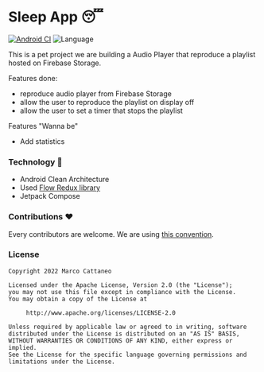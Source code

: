 
# Sleep App 😴
[![Android CI](https://github.com/mcatta/sleep/actions/workflows/ci.yml/badge.svg)](https://github.com/mcatta/sleep/actions/workflows/ci.yml) ![Language](https://img.shields.io/github/languages/top/mcatta/sleep?color=green&logo=kotlin)

This is a pet project we are building a Audio Player that reproduce a playlist hosted on Firebase Storage.

Features done:
- reproduce audio player from Firebase Storage
- allow the user to reproduce the playlist on display off
- allow the user to set a timer that stops the playlist

Features "Wanna be"
- Add statistics

### Technology 🔮
- Android Clean Architecture
- Used [Flow Redux library](https://github.com/freeletics/FlowRedux)
- Jetpack Compose

### Contributions ♥️

Every contributors are welcome. We are using [this convention](https://www.conventionalcommits.org/en/v1.0.0/).

### License
```
Copyright 2022 Marco Cattaneo  
 
Licensed under the Apache License, Version 2.0 (the "License");  
you may not use this file except in compliance with the License.  
You may obtain a copy of the License at  
 
     http://www.apache.org/licenses/LICENSE-2.0  
 
Unless required by applicable law or agreed to in writing, software  
distributed under the License is distributed on an "AS IS" BASIS,  
WITHOUT WARRANTIES OR CONDITIONS OF ANY KIND, either express or implied.  
See the License for the specific language governing permissions and  
limitations under the License.
```